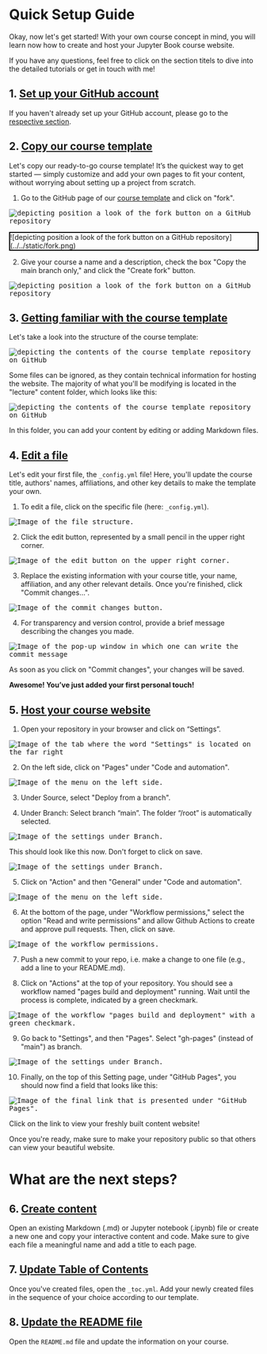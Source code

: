 # Quick Setup Guide 

Okay, now let's get started! With your own course concept in mind, you will learn now how to create and host your Jupyter Book course website. 


If you have any questions, feel free to click on the section titels to dive into the detailed tutorials or get in touch with me! 

## 1. [Set up your GitHub account](../1_github/account)
If you haven't already set up your GitHub account, please go to the [respective section](../1_github/account).  

## 2. [Copy our course template](../1_github/project)
Let's copy our ready-to-go course template! It’s the quickest way to get started — simply customize and add your own pages to fit your content, without worrying about setting up a project from scratch. 

1. Go to the GitHub page of our [course template](https://github.com/luciebinder/course-template-minimal) and click on "fork".

<kbd>![depicting position a look of the fork button on a GitHub repository](../../static/fork.png)</kbd>

<div style="border: 2px solid black;">![depicting position a look of the fork button on a GitHub repository](../../static/fork.png)</div>

2. Give your course a name and a description, check the box "Copy the main branch only," and click the "Create fork" button.

<kbd>![depicting position a look of the fork button on a GitHub repository](../../static/create_fork.png)</kbd>

## 3. [Getting familiar with the course template](../1_github/template)
Let's take a look into the structure of the course template:

<kbd>![depicting the contents of the course template repository on GitHub](../../static/folder-structure_minimal-template.png)</kbd>

Some files can be ignored, as they contain technical information for hosting the website. The majority of what you'll be modifying is located in the "lecture" content folder, which looks like this:

<kbd>![depicting the contents of the course template repository on GitHub](../../static/lecture-folder-structure.png)</kbd>

In this folder, you can add your content by editing or adding Markdown files.

## 4. [Edit a file](https://luciebinder.github.io/ws-openness-2025/content/1_github/template.html#make-your-first-adjustments)

Let's edit your first file, the `_config.yml` file! Here, you'll update the course title, authors' names, affiliations, and other key details to make the template your own.

1. To edit a file, click on the specific file (here: `_config.yml`). 

<kbd>![Image of the file structure.](../../static/click_on_file.png)</kbd>

2. Click the edit button, represented by a small pencil in the upper right corner. 

<kbd>![Image of the edit button on the upper right corner.](../../static/edit_file.png)</kbd>

3. Replace the existing information with your course title, your name, affiliation, and any other relevant details. Once you're finished, click "Commit changes...".

<kbd>![Image of the commit changes button.](../../static/commit_changes.png)</kbd>

4. For transparency and version control, provide a brief message describing the changes you made.

<kbd>![Image of the pop-up window in which one can write the commit message](../../static/commit_message.png)</kbd>

As soon as you click on "Commit changes", your changes will be saved.

**Awesome! You’ve just added your first personal touch!**


## 5. [Host your course website](../2_host/host_website)

1. Open your repository in your browser and click on “Settings”.

<kbd>![Image of the tab where the word "Settings" is located on the far right](../../static/settings.png)</kbd>

2. On the left side, click on "Pages" under "Code and automation".

<kbd>![Image of the menu on the left side.](../../static/pages.png)</kbd>

3. Under Source, select "Deploy from a branch".

4. Under Branch: Select branch “main”. The folder “/root” is automatically selected.

<kbd>![Image of the settings under Branch.](../../static/branch.png)</kbd>

This should look like this now. Don't forget to click on save.

<kbd>![Image of the settings under Branch.](../../static/save-branch.png)</kbd>

5. Click on "Action" and then "General" under "Code and automation".

<kbd>![Image of the menu on the left side.](../../static/actions-general.png)</kbd>

6. At the bottom of the page, under "Workflow permissions," select the option "Read and write permissions" and allow Github Actions to create and approve pull requests. Then, click on save.

<kbd>![Image of the workflow permissions.](../../static/workflow_permissions.png)</kbd>

7. Push a new commit to your repo, i.e. make a change to one file (e.g., add a line to your README.md).

8. Click on "Actions" at the top of your repository. You should see a workflow named "pages build and deployment" running. Wait until the process is complete, indicated by a green checkmark.
   
<kbd>![Image of the workflow "pages build and deployment" with a green checkmark.](../../static/green-checkmark.png)</kbd>

9. Go back to "Settings", and then "Pages". Select "gh-pages" (instead of "main") as branch.
    
<kbd>![Image of the settings under Branch.](../../static/gh-pages.png)</kbd>

10. Finally, on the top of this Setting page, under "GitHub Pages", you should now find a field that looks like this:

<kbd>![Image of the final link that is presented under "GitHub Pages".](../../static/pages_link.png)</kbd>

Click on the link to view your freshly built content website! 


Once you're ready, make sure to make your repository public so that others can view your beautiful website.

# What are the next steps?

## 6. [Create content](../3_create/intro)

Open an existing Markdown (.md) or Jupyter notebook (.ipynb) file or create a new one and copy your interactive content and code. Make sure to give each file a meaningful name and add a title to each page.

## 7. [Update Table of Contents](../3_create/setup-files)

Once you've created files, open the `_toc.yml`. Add your newly created files in the sequence of your choice according to our template.

## 8. [Update the README file](https://luciebinder.github.io/ws-openness-2025/content/1_github/template.html#the-readme)

Open the `README.md` file and update the information on your course.
